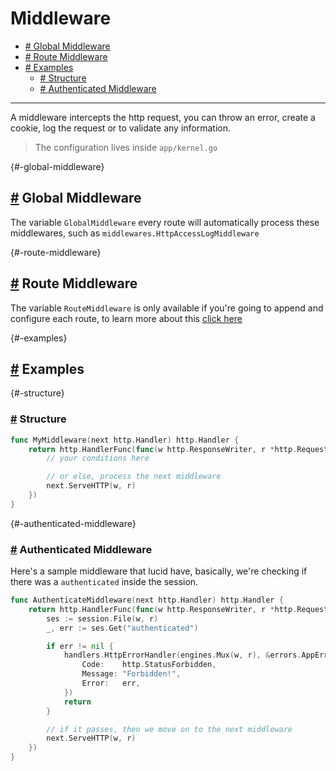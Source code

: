 # Middleware

- [# Global Middleware](#-global-middleware)
- [# Route Middleware](#-route-middleware)
- [# Examples](#-examples)
  - [# Structure](#-structure)
  - [# Authenticated Middleware](#-authenticated-middleware)

---

A middleware intercepts the http request, you can throw an error, create a cookie, log the request or to validate any information.

> The configuration lives inside `app/kernel.go`

{#-global-middleware}

## [#](#-global-middleware) Global Middleware

The variable `GlobalMiddleware` every route will automatically process these middlewares, such as `middlewares.HttpAccessLogMiddleware`

{#-route-middleware}
## [#](#-route-middleware) Route Middleware

The variable `RouteMiddleware` is only available if you're going to append and configure each route, to learn more about this [click here](/routing#-route-middlewares)

{#-examples}

## [#](#-examples) Examples

{#-structure}

### [#](#-structure) Structure

```go
func MyMiddleware(next http.Handler) http.Handler {
    return http.HandlerFunc(func(w http.ResponseWriter, r *http.Request) {
        // your conditions here

        // or else, process the next middleware
        next.ServeHTTP(w, r)
    })
}
```

{#-authenticated-middleware}

### [#](#-authenticated-middleware) Authenticated Middleware

Here's a sample middleware that lucid have, basically, we're checking if there was a `authenticated` inside the session.

```go
func AuthenticateMiddleware(next http.Handler) http.Handler {
    return http.HandlerFunc(func(w http.ResponseWriter, r *http.Request) {
        ses := session.File(w, r)
        _, err := ses.Get("authenticated")

        if err != nil {
            handlers.HttpErrorHandler(engines.Mux(w, r), &errors.AppError{
                Code:    http.StatusForbidden,
                Message: "Forbidden!",
                Error:   err,
            })
            return
        }

        // if it passes, then we move on to the next middleware
        next.ServeHTTP(w, r)
    })
}
```
